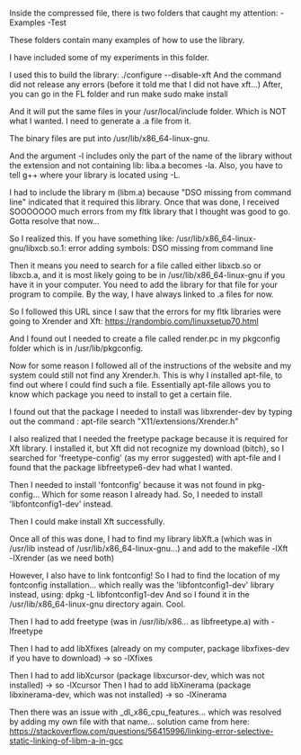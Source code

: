 Inside the compressed file, there is two folders that caught my attention:
-Examples
-Test

These folders contain many examples of how to use the library.

I have included some of my experiments in this folder.

I used this to build the library:
./configure --disable-xft
And the command did not release any errors (before it told me that I did not have xft...)
After, you can go in the FL folder and run
make
sudo make install

And it will put the same files in your /usr/local/include folder. Which is NOT what I wanted.
I need to generate a .a file from it.

The binary files are put into /usr/lib/x86_64-linux-gnu.

And the argument -l includes only the part of the name of the library without the extension and not containing lib: liba.a becomes -la. Also, you have to tell g++ where your library is located using -L.

I had to include the library m (libm.a) because "DSO missing from command line" indicated that it required this library. Once that was done, I received SOOOOOOO much errors from my fltk library that I thought was good to go. Gotta resolve that now...

So I realized this. If you have something like:
/usr/lib/x86_64-linux-gnu/libxcb.so.1: error adding symbols: DSO missing from command line

Then it means you need to search for a file called either libxcb.so or libxcb.a, and it is most likely going to be in /usr/lib/x86_64-linux-gnu if you have it in your computer. You need to add the library for that file for your program to compile. By the way, I have always linked to .a files for now.

So I followed this URL since I saw that the errors for my fltk libraries were going to Xrender and Xft:
https://randombio.com/linuxsetup70.html

And I found out I needed to create a file called render.pc in my pkgconfig folder which is in /usr/lib/pkgconfig.

Now for some reason I followed all of the instructions of the website and my system could still not find any Xrender.h. This is why I installed apt-file, to find out where I could find such a file. Essentially apt-file allows you to know which package you need to install to get a certain file.

I found out that the package I needed to install was libxrender-dev by typing out the command :
apt-file search "X11/extensions/Xrender.h"

I also realized that I needed the freetype package because it is required for Xft library.
I installed it, but Xft did not recognize my download (bitch), so I searched for 'freetype-config' (as my error suggested) with apt-file and I found that the package libfreetype6-dev had what I wanted.

Then I needed to install 'fontconfig' because it was not found in pkg-config... Which for some reason I already had. So, I needed to install 'libfontconfig1-dev' instead.

Then I could make install Xft successfully.

Once all of this was done, I had to find my library libXft.a (which was in /usr/lib instead of /usr/lib/x86_64-linux-gnu...) and add to the makefile -lXft -lXrender (as we need both)

However, I also have to link fontconfig!
So I had to find the location of my fontconfig installation... which really was the 'libfontconfig1-dev' library instead, using:
dpkg -L libfontconfig1-dev
And so I found it in the /usr/lib/x86_64-linux-gnu directory again. Cool.

Then I had to add freetype (was in /usr/lib/x86... as libfreetype.a) with -lfreetype

Then I had to add libXfixes (already on my computer, package libxfixes-dev if you have to download) -> so -lXfixes

Then I had to add libXcursor (package libxcursor-dev, which was not installed) -> so -lXcursor
Then I had to add libXinerama (package libxinerama-dev, which was not installed) -> so -lXinerama

Then there was an issue with _dl_x86_cpu_features... which was resolved by adding my own file with that name... solution came from here:
https://stackoverflow.com/questions/56415996/linking-error-selective-static-linking-of-libm-a-in-gcc
